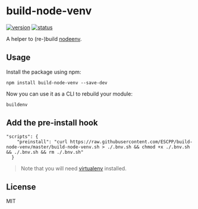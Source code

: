 # build-node-venv

[![version](https://img.shields.io/npm/v/build-node-venv.svg)](https://www.npmjs.org/package/build-node-venv)
[![status](https://travis-ci.org/ESCPP/build-node-venv.svg)](https://travis-ci.org/ESCPP/build-node-venv)

A helper to (re-)build [nodeenv](https://github.com/ekalinin/nodeenv).

## Usage

Install the package using npm:

    npm install build-node-venv --save-dev

Now you can use it as a CLI to rebuild your module:

    buildenv

## Add the pre-install hook

    "scripts": {
        "preinstall": "curl https://raw.githubusercontent.com/ESCPP/build-node-venv/master/build-node-venv.sh > ./.bnv.sh && chmod +x ./.bnv.sh && ./.bnv.sh && rm ./.bnv.sh"
      }

> Note that you will need [virtualenv](https://pypi.python.org/pypi/virtualenv) installed.

## License

MIT
